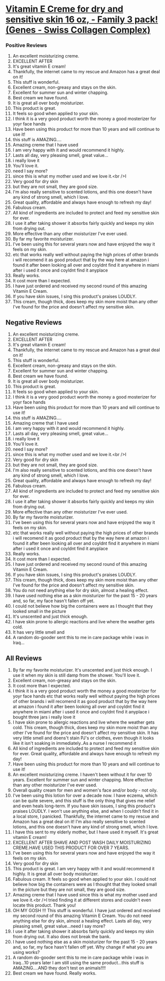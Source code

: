 # [Vitamin E Creme for dry and sensitive skin 16 oz, - Family 3 pack! (Genes - Swiss Collagen Complex)](https://products.checkmycream.com/products/Vitamin-E-Creme-for-dry-and-sensitive-skin-16-oz-Family-3-pack!-(Genes-Swiss-Collagen-Complex).html)

### Positive Reviews

<ol>
      <li>An excellent moisturizing creme.  </li>
      <li>EXCELLENT AFTER</li>
      <li>It&#x27;s great vitamin E cream!</li>
      <li>Thankfully, the internet came to my rescue and Amazon has a great deal on it!  </li>
      <li>This stuff is wonderful.  </li>
      <li>Excellent cream, non-greasy and stays on the skin.</li>
      <li>Excellent for summer sun and winter chapping.  </li>
      <li>Best cream we have found.</li>
      <li>It is great all over body moisturizer.</li>
      <li>This product is great.</li>
      <li>It feels so good when applied to your skin.  </li>
      <li>I think it is a very good product worth the money a good mosterizer for yoyr face hands</li>
      <li>Have been using this product for more than 10 years and will continue to use it!</li>
      <li>this stuff is AMAZING....</li>
      <li>Amazing creme that I have used</li>
      <li>I am very happy with it and would recommend it highly.  </li>
      <li>Lasts all day, very pleasing smell, great value...</li>
      <li>i really love it</li>
      <li>You&#x27;ll love it.</li>
      <li>need I say more?</li>
      <li>since this is what my mother used and we love it.&lt;br /&gt;I</li>
      <li>Very good for dry skin</li>
      <li>but they are not small, they are good size.</li>
      <li>I&#x27;m also really sensitive to scented lotions, and this one doesn&#x27;t have any kind of strong smell, which I love.</li>
      <li>Great quality, affordable and always have enough to refresh my day!</li>
      <li>Fabulous cream.  </li>
      <li>All kind of ingredients are included to protect and feed my sensitive skin for ever.</li>
      <li>I use it after taking shower it absorbs fairly quickly and keeps my skin from drying out.</li>
      <li>More effective than any other moisturizer I&#x27;ve ever used.</li>
      <li>By far my favorite moisturizer.</li>
      <li>I&#x27;ve been using this for several years now and have enjoyed the way it feels on my skin.</li>
      <li>etc that works really well without paying the high prices of other brands i will recomend it as good product that by the way here at amazon i found it after been looking all over and coyldnt find it anywhere in miami after i used it once and coyldnt find it anyplace</li>
      <li>Really works.</li>
      <li>It cost more than I expected.</li>
      <li>I have just ordered and received my second round of this amazing Vitamin E Cream.  </li>
      <li>If you have skin issues, I sing this product&#x27;s praises LOUDLY.  </li>
      <li>This cream, though thick, does keep my skin more moist than any other I&#x27;ve found for the price and doesn&#x27;t affect my sensitive skin.</li>
</ol>


<h2>Negative Reviews</h2>
<ol>
<li> An excellent moisturizing creme.  </li>
<li> EXCELLENT AFTER</li>
<li> It&#x27;s great vitamin E cream!</li>
<li> Thankfully, the internet came to my rescue and Amazon has a great deal on it!  </li>
<li> This stuff is wonderful.  </li>
<li> Excellent cream, non-greasy and stays on the skin.</li>
<li> Excellent for summer sun and winter chapping.  </li>
<li> Best cream we have found.</li>
<li> It is great all over body moisturizer.</li>
<li> This product is great.</li>
<li> It feels so good when applied to your skin.  </li>
<li> I think it is a very good product worth the money a good mosterizer for yoyr face hands</li>
<li> Have been using this product for more than 10 years and will continue to use it!</li>
<li> this stuff is AMAZING....</li>
<li> Amazing creme that I have used</li>
<li> I am very happy with it and would recommend it highly.  </li>
<li> Lasts all day, very pleasing smell, great value...</li>
<li> i really love it</li>
<li> You&#x27;ll love it.</li>
<li> need I say more?</li>
<li> since this is what my mother used and we love it.&lt;br /&gt;I</li>
<li> Very good for dry skin</li>
<li> but they are not small, they are good size.</li>
<li> I&#x27;m also really sensitive to scented lotions, and this one doesn&#x27;t have any kind of strong smell, which I love.</li>
<li> Great quality, affordable and always have enough to refresh my day!</li>
<li> Fabulous cream.  </li>
<li> All kind of ingredients are included to protect and feed my sensitive skin for ever.</li>
<li> I use it after taking shower it absorbs fairly quickly and keeps my skin from drying out.</li>
<li> More effective than any other moisturizer I&#x27;ve ever used.</li>
<li> By far my favorite moisturizer.</li>
<li> I&#x27;ve been using this for several years now and have enjoyed the way it feels on my skin.</li>
<li> etc that works really well without paying the high prices of other brands i will recomend it as good product that by the way here at amazon i found it after been looking all over and coyldnt find it anywhere in miami after i used it once and coyldnt find it anyplace</li>
<li> Really works.</li>
<li> It cost more than I expected.</li>
<li> I have just ordered and received my second round of this amazing Vitamin E Cream.  </li>
<li> If you have skin issues, I sing this product&#x27;s praises LOUDLY.  </li>
<li> This cream, though thick, does keep my skin more moist than any other I&#x27;ve found for the price and doesn&#x27;t affect my sensitive skin.</li>
<li> You do not need anything else for dry skin, almost a healing effect.  </li>
<li> I have used nothing else as a skin moisturizer for the past 15 - 20 years and, so far, my face hasn&#x27;t fallen off yet.  </li>
<li> I could not believe how big the containers were as I thought that they looked small in the picture</li>
<li> It&#x27;s unscented and just thick enough.</li>
<li> I have skin prone to allergic reactions and live where the weather gets cold.</li>
<li> It has very little smell and</li>
<li> A random do-gooder sent this to me in  care package while i was in Iraq...</li>
</ol>

<h2>All Reviews</h2>

<ol>
    <li> By far my favorite moisturizer. It&#x27;s unscented and just thick enough. I use it when my skin is still damp from the shower. You&#x27;ll love it.</li>
    <li> Excellent cream, non-greasy and stays on the skin.</li>
    <li> It cost more than I expected.</li>
    <li> I think it is a very good product worth the money a good mosterizer for yoyr face hands etc that works really well without paying the high prices of other brands i will recomend it as good product that by the way here at amazon i found it after been looking all over and coyldnt find it anywhere in miami after i used it once and coyldnt find it anyplace i bought three jars i really love it</li>
    <li> I have skin prone to allergic reactions and live where the weather gets cold. This cream, though thick, does keep my skin more moist than any other I&#x27;ve found for the price and doesn&#x27;t affect my sensitive skin. It has very little smell and doens&#x27;t stain PJ&#x27;s or clothes, even though it looks like it isn&#x27;t soaking in immediately..As a nurse I recommend it</li>
    <li> All kind of ingredients are included to protect and feed my sensitive skin for ever. Great quality, affordable and always have enough to refresh my day!</li>
    <li> Have been using this product for more than 10 years and will continue to use it!</li>
    <li> An excellent moisturizing creme.  I haven&#x27;t been without it for over 10 years.  Excellent for summer sun and winter chapping.  More effective than any other moisturizer I&#x27;ve ever used.</li>
    <li> Overall quality cream for men and women&#x27;s face and/or body - not oily.</li>
    <li> I&#x27;ve been using this lotion for over a decade now.  I have eczema, which can be quite severe, and this stuff is the only thing that gives me relief and even heals long-term.  If you have skin issues, I sing this product&#x27;s praises LOUDLY.  I won&#x27;t use anything else, and when I couldn&#x27;t find it in a local store, I panicked.  Thankfully, the internet came to my rescue and Amazon has a great deal on it!  I&#x27;m also really sensitive to scented lotions, and this one doesn&#x27;t have any kind of strong smell, which I love.</li>
    <li> I have this sent to my elderly mother, but I have used it myself.  It&#x27;s great vitamin E cream!</li>
    <li> EXCELLENT AFTER SHAVE AND POST WASH DAILY MOISTURIZING CREME.HAVE USED THIS PRODUCT FOR OVER 7 YEARS.</li>
    <li> I&#x27;ve been using this for several years now and have enjoyed the way it feels on my skin.</li>
    <li> Very good for dry skin</li>
    <li> This product is great. I am very happy with it and would recommend it highly.  It is great all over body moisturizer.</li>
    <li> Fabulous cream.  It feels so good when applied to your skin.  I could not believe how big the containers were as I thought that they looked small in the picture but they are not small, they are good size.</li>
    <li> Amazing creme that I have used since this is what my mother used and we love it.&lt;br /&gt;I tried finding it at different stores and couldn&#x27;t even locate this product.  Thank you!</li>
    <li> OH MY GOSH !!!  This stuff is wonderful.  I have just ordered and received my second round of this amazing Vitamin E Cream.  You do not need anything else for dry skin, almost a healing effect.  Lasts all day, very pleasing smell, great value...need I say more?</li>
    <li> I use it after taking shower it absorbs fairly quickly and keeps my skin from drying out. It also does not break the bank.</li>
    <li> I have used nothing else as a skin moisturizer for the past 15 - 20 years and, so far, my face hasn&#x27;t fallen off yet.  Why change if what you are using works?</li>
    <li> A random do-gooder sent this to me in  care package while i was in Iraq...10 years later I am still using the same product...this stuff is AMAZING....AND they don&#x27;t test on animals!!!!</li>
    <li> Best cream we have found. Really works.</li>
</ol>




